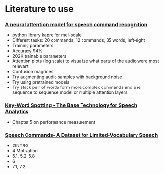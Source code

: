 # Literature to use

### [A neural attention model for speech command recognition](https://github.com/ivaste/KeyWordSpotting/blob/master/Literature/To%20Use/A%20neural%20attention%20model%20for%20speech%20command%20recognition.pdf)
 - python library kapre for mel-scale
 - Different tasks: 20 commands, 12 commands, 35 words, left-right
 - Training parameters
 - Accuracy 94%
 - 202K trainable parameters
 - Attention plots (log scale) to visualize what parts of the audio were most relevant
 - Confusion magrices
 - Try augmenting audio samples with background noise
 - Try using pretrained models
 - Try stack pair of words form more complex commands and use sequence to sequence model or multiple attention layers
 
### [Key-Word Spotting - The Base Technology for Speech Analytics](https://github.com/ivaste/KeyWordSpotting/blob/master/Literature/To%20Use/Key-Word%20Spotting%20-%20The%20Base%20Technology%20for%20Speech%20Analytics.pdf)
 - Chapter 5 on performance measurement
 
### [Speech Commands- A Dataset for Limited-Vocabulary Speech](https://github.com/ivaste/KeyWordSpotting/blob/master/Literature/To%20Use/Speech%20Commands-%20A%20Dataset%20for%20Limited-Vocabulary%20Speech.pdf)
 - 2INTRO
 - 4 Motivation
 - 5.1, 5.2, 5.8
 - 6
 - 7.1, 7.2




